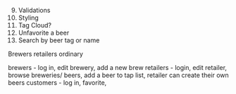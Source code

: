 <!-- 1. Add form to add RetailerBeer on Beer Show page -->
<!-- 2. Add the ability for a retailer to add their own beers / breweries -->
<!-- 3. Add session logic to the following:
-Brewery Show Page (Edit / Add new beer)
-Retailer Show Page (Edit)
-Beer Show Page (Edit for Breweries, Add to Tap for retailers) -->
<!-- 4. Brewery users to claim non-owned breweries.  -->
<!-- 5. Anybody can edit a brewery unless it is claimed -->
<!-- 6. Error messages -->
<!-- 7. Add Tags model
8. Associate tags with beers (N:N), allow users to add tags to beers.  -->
9. Validations
10. Styling
11. Tag Cloud?
12. Unfavorite a beer
13. Search by beer tag or name
<!-- 14. Add my notes to a favorited beer -->
<!-- 14. Change user account creation buttons to radio buttons -->

Brewers
retailers
ordinary 

brewers - log in, edit brewery, add a new brew
retailers - login, edit retailer, browse breweries/ beers, add a beer to tap list, retailer can create their own beers
customers - log in, favorite, 
